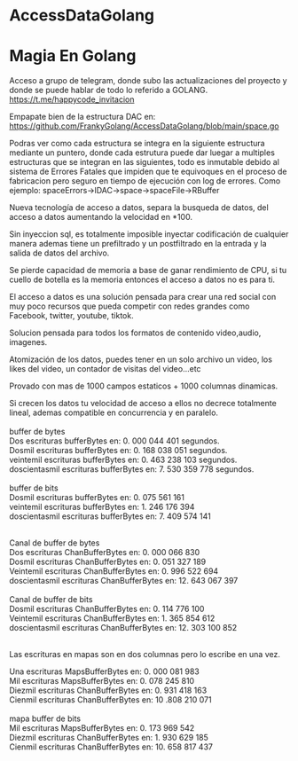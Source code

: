 # AccessDataGolang

<h1>Magia En Golang</h1>

Acceso a grupo de telegram, donde subo las actualizaciones del proyecto y donde se puede hablar de todo lo referido a GOLANG.
https://t.me/happycode_invitacion

Empapate bien de la estructura DAC en:
https://github.com/FrankyGolang/AccessDataGolang/blob/main/space.go

Podras ver como cada estructura se integra en la siguiente estructura mediante un puntero, donde cada estrutura puede dar
luegar a multiples estructuras que se integran en las siguientes, todo es inmutable debido al sistema de Errores Fatales que
impiden que te equivoques en el proceso de fabricacion pero seguro en tiempo de ejecución con log de errores.
Como ejemplo: spaceErrors->lDAC->space->spaceFile->RBuffer

Nueva tecnología de acceso a datos, separa la busqueda de datos, del acceso a datos aumentando la velocidad en *100.

Sin inyeccion sql, es totalmente imposible inyectar codificación de cualquier manera ademas tiene un prefiltrado y un 
postfiltrado en la entrada y la salida de datos del archivo.

Se pierde capacidad de memoria a base de ganar rendimiento de CPU, si tu cuello de botella es la memoria entonces el 
acceso a datos no es para ti.

El acceso a datos es una solución pensada para crear una red social con muy poco recursos que pueda competir con redes grandes
como Facebook, twitter, youtube, tiktok.

Solucion pensada para todos los formatos de contenido video,audio, imagenes.

Atomización de los datos, puedes tener en un solo archivo un video, los likes del video, un contador de visitas del video...etc

Provado con mas de 1000 campos estaticos + 1000 columnas dinamicas.

Si crecen los datos tu velocidad de acceso a ellos no decrece totalmente lineal, ademas compatible en concurrencia y en paralelo.
 <br> <br>
buffer de bytes <br>
Dos escrituras bufferBytes en:           0. 000 044 401 segundos. <br>
Dosmil escrituras bufferBytes en:        0. 168 038 051 segundos. <br>
veintemil escrituras bufferBytes en:     0. 463 238 103 segundos. <br>
doscientasmil escrituras bufferBytes en: 7. 530 359 778 segundos. <br>
<br>
buffer de bits <br>
Dosmil escrituras bufferBytes en:         0. 075 561 161 <br>
veintemil escrituras bufferBytes en:      1. 246 176 394 <br>
doscientasmil escrituras bufferBytes en:  7. 409 574 141 <br>

<br>
Canal de buffer de bytes <br>
Dos escrituras ChanBufferBytes en:            0. 000 066 830 <br>
Dosmil escrituras ChanBufferBytes en:         0. 051 327 189 <br>
Veintemil escrituras ChanBufferBytes en:      0. 996 522 694 <br>
doscientasmil escrituras ChanBufferBytes en: 12. 643 067 397 <br>
<br>
Canal de buffer de bits <br>
Dosmil escrituras ChanBufferBytes en:         	0. 114 776 100 <br>
Veintemil escrituras ChanBufferBytes en:        1. 365 854 612 <br>
doscientasmil escrituras ChanBufferBytes en:   12. 303 100 852 <br>
 <br>

Las escrituras en mapas son en dos columnas pero lo escribe en una vez. <br>

Una escrituras MapsBufferBytes en:       0. 000 081 983 <br>
Mil escrituras MapsBufferBytes en:       0. 078 245 810 <br>
Diezmil escrituras ChanBufferBytes en:   0. 931 418 163 <br>
Cienmil escrituras ChanBufferBytes en:  10 .808 210 071 <br>
 <br>
mapa buffer de bits <br>
Mil escrituras MapsBufferBytes en:       0. 173 969 542 <br>
Diezmil escrituras ChanBufferBytes en:   1. 930 629 185 <br>
Cienmil escrituras ChanBufferBytes en:  10. 658 817 437 <br>
